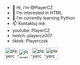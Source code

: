 - 👋 Hi, I’m @PlayerCZ
- 👀 I’m interested in HTML
- 🌱 I’m currently learning Python
- 📫 Kontaktuj mě:
-   youtube: PlayerCZ 
-   twitch: playercz007 
-   tiktok: Playerczsk 

<a href="https://www.instagram.com/playercz_/" target="blank">
  <img align="center" src="https://popcornfilm.tk/podweb/instagram.png" alt="playercz_" height="40" width="40" />
</a>

<a href="https://www.youtube.com/channel/UCiRikk7Yrnb1Uj3rt_N7hpw" target="blank">
  <img align="center" src="https://popcornfilm.tk/podweb/youtube.png" alt="PlayerCZ" height="30" width="40" />
</a>

<a href="https://www.twitch.tv/playercz007" target="blank">
  <img align="center" src="https://popcornfilm.tk/podweb/twitch.png" alt="playercz007" height="40" width="40" />
</a>

<a href="https://www.tiktok.com/@playerczsk" target="blank">
  <img align="center" src="https://popcornfilm.tk/podweb/tiktok.png" alt="playerczsk" height="40" width="40" />
</a>
